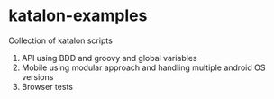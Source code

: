 # katalon-examples

Collection of katalon scripts

1. API using BDD and groovy and global variables
2. Mobile using modular approach and handling multiple android OS versions
3. Browser tests
